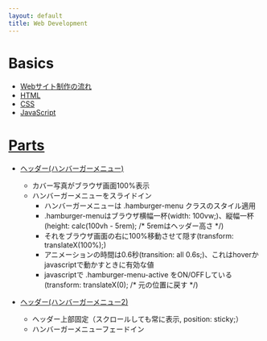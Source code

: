 ```yaml
---
layout: default
title: Web Development
---
```


# Basics
- [Webサイト制作の流れ](./webdev-overview)
- [HTML](./webdev-html)
- [CSS](./webdev-css)
- [JavaScript](./webdev-js)

# [Parts](./webdev/parts/)
- [ヘッダー(ハンバーガーメニュー)](./webdev/parts/hamburger1/)
  - カバー写真がブラウザ画面100%表示
  - ハンバーガーメニューをスライドイン
    - ハンバーガーメニューは .hamburger-menu クラスのスタイル適用
    - .hamburger-menuはブラウザ横幅一杯(width: 100vw;)、縦幅一杯(height: calc(100vh - 5rem); /* 5remはヘッダー高さ */)
    - それをブラウザ画面の右に100%移動させて隠す(transform: translateX(100%);)
    - アニメーションの時間は0.6秒(transition: all 0.6s;)、これはhoverかjavascriptで動かすときに有効な値
    - javascriptで .hamburger-menu-active をON/OFFしている(transform: translateX(0); /* 元の位置に戻す */)

- [ヘッダー(ハンバーガーメニュー2)](./webdev/parts/hamburger2/)
  - ヘッダー上部固定（スクロールしても常に表示, position: sticky;）
  - ハンバーガーメニューフェードイン

